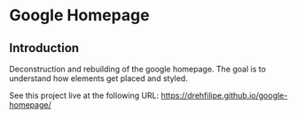 # Google Homepage

## Introduction

Deconstruction and rebuilding of the google homepage. The goal is to understand how elements get placed and styled.

See this project live at the following URL: https://drehfilipe.github.io/google-homepage/
